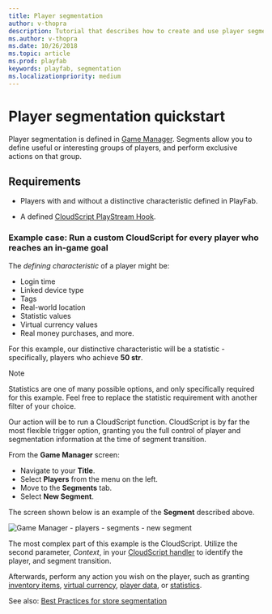 ```yaml
---
title: Player segmentation
author: v-thopra
description: Tutorial that describes how to create and use player segmentation.
ms.author: v-thopra
ms.date: 10/26/2018
ms.topic: article
ms.prod: playfab
keywords: playfab, segmentation
ms.localizationpriority: medium
---
```


# Player segmentation quickstart

Player segmentation is defined in [Game Manager](../../../gamemanager/quickstart.md). Segments allow you to define useful or interesting groups of players, and perform exclusive actions on that group.

## Requirements

- Players with and without a distinctive characteristic defined in PlayFab.

- A defined [CloudScript PlayStream Hook](../../automation/actions-rules/using-cloudscript-actions-with-playstream.md).

### Example case: Run a custom CloudScript for every player who reaches an in-game goal

The *defining characteristic* of a player might be:

- Login time
- Linked device type
- Tags
- Real-world location
- Statistic values
- Virtual currency values
- Real money purchases, and more.

For this example, our distinctive characteristic will be a statistic - specifically, players who achieve **50 str**.

> [!NOTE]
> Statistics are one of many possible options, and only specifically required for this example. Feel free to replace the statistic requirement with another filter of your choice.

Our action will be to run a CloudScript function. CloudScript is by far the most flexible trigger option, granting you the full control of player and segmentation information at the time of segment transition.

From the **Game Manager** screen:

- Navigate to your **Title**.
- Select **Players** from the menu on the left.
- Move to the **Segments** tab.
- Select **New Segment**.

The screen shown below is an example of the **Segment** described above.

![Game Manager - players - segments - new segment](media/tutorials/game-manager-players-segments-new-segment.png)  

The most complex part of this example is the CloudScript. Utilize the second parameter, *Context*, in your [CloudScript handler](../../automation/actions-rules/using-cloudscript-actions-with-playstream.md) to identify the player, and segment transition.

Afterwards, perform any action you wish on the player, such as granting [inventory items](../../data/playerdata/player-inventory.md), [virtual currency](../../commerce/economy/currencies.md), [player data](../../data/playerdata/quickstart.md), or [statistics](../../data/playerdata/using-player-statistics.md).

See also: [Best Practices for store segmentation](../../commerce/stores/best-practices-for-store-segmentation.md)
